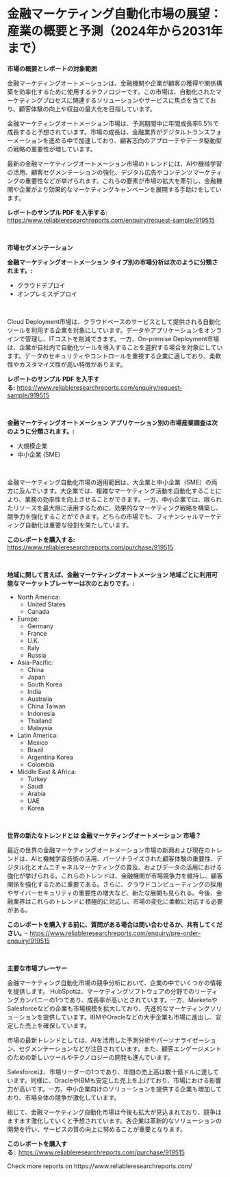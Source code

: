 <p><h1>金融マーケティング自動化市場の展望：産業の概要と予測（2024年から2031年まで）</h1></p><p><strong>市場の概要とレポートの対象範囲</strong></p>
<p><p>金融マーケティングオートメーションは、金融機関や企業が顧客の獲得や関係構築を効率化するために使用するテクノロジーです。この市場は、自動化されたマーケティングプロセスに関連するソリューションやサービスに焦点を当てており、顧客体験の向上や収益の最大化を目指しています。</p><p>金融マーケティングオートメーション市場は、予測期間中に年間成長率6.5%で成長すると予想されています。市場の成長は、金融業界がデジタルトランスフォーメーションを進める中で加速しており、顧客志向のアプローチやデータ駆動型の戦略の重要性が増しています。</p><p>最新の金融マーケティングオートメーション市場のトレンドには、AIや機械学習の活用、顧客セグメンテーションの強化、デジタル広告やコンテンツマーケティングの重要性などが挙げられます。これらの要素が市場の拡大を牽引し、金融機関や企業がより効果的なマーケティングキャンペーンを展開する手助けをしています。</p></p>
<p><strong>レポートのサンプル PDF を入手する:</strong> <a href="https://www.reliableresearchreports.com/enquiry/request-sample/919515">https://www.reliableresearchreports.com/enquiry/request-sample/919515</a></p>
<p>&nbsp;</p>
<p><strong>市場セグメンテーション</strong></p>
<p><strong>金融マーケティングオートメーション タイプ別の市場分析は次のように分類されます。:</strong></p>
<p><ul><li>クラウドデプロイ</li><li>オンプレミスデプロイ</li></ul></p>
<p>&nbsp;</p>
<p><p>Cloud Deployment市場は、クラウドベースのサービスとして提供される自動化ツールを利用する企業を対象にしています。データやアプリケーションをオンラインで管理し、ITコストを削減できます。一方、On-premise Deployment市場は、企業が自社内で自動化ツールを導入することを選択する場合を対象にしています。データのセキュリティやコントロールを重視する企業に適しており、柔軟性やカスタマイズ性が高い特徴があります。</p></p>
<p><strong>レポートのサンプル PDF を入手する:</strong>&nbsp;<a href="https://www.reliableresearchreports.com/enquiry/request-sample/919515">https://www.reliableresearchreports.com/enquiry/request-sample/919515</a></p>
<p>&nbsp;</p>
<p><strong> 金融マーケティングオートメーション アプリケーション別の市場産業調査は次のように分類されます。:</strong></p>
<p><ul><li>大規模企業</li><li>中小企業 (SME)</li></ul></p>
<p>&nbsp;</p>
<p><p>金融マーケティング自動化市場の適用範囲は、大企業と中小企業（SME）の両方に及んでいます。大企業では、複雑なマーケティング活動を自動化することにより、業務の効率性を向上させることができます。一方、中小企業では、限られたリソースを最大限に活用するために、効果的なマーケティング戦略を構築し、競争力を強化することができます。どちらの市場でも、フィナンシャルマーケティング自動化は重要な役割を果たしています。</p></p>
<p><strong>このレポートを購入する:</strong>&nbsp; <a href="https://www.reliableresearchreports.com/purchase/919515">https://www.reliableresearchreports.com/purchase/919515</a></p>
<p>&nbsp;</p>
<p><strong>地域に関して言えば、金融マーケティングオートメーション 地域ごとに利用可能なマーケットプレーヤーは次のとおりです。:</strong></p>
<p><ul>
    <li>
        North America:
        <ul>
            <li>United States</li>
            <li>Canada</li>
        </ul>
    </li>
    <li>
        Europe:
        <ul>
            <li>Germany</li>
            <li>France</li>
            <li>U.K.</li>
            <li>Italy</li>
            <li>Russia</li>
        </ul>
    </li>
    <li>
        Asia-Pacific:
        <ul>
            <li>China</li>
            <li>Japan</li>
            <li>South Korea</li>
            <li>India</li>
            <li>Australia</li>
            <li>China Taiwan</li>
            <li>Indonesia</li>
            <li>Thailand</li>
            <li>Malaysia</li>
        </ul>
    </li>
    <li>
        Latin America:
        <ul>
            <li>Mexico</li>
            <li>Brazil</li>
            <li>Argentina Korea</li>
            <li>Colombia</li>
        </ul>
    </li>
    <li>
        Middle East & Africa:
        <ul>
            <li>Turkey</li>
            <li>Saudi</li>
            <li>Arabia</li>
            <li>UAE</li>
            <li>Korea</li>
        </ul>
    </li>
    </ul></p>
<p>&nbsp;</p>
<p><strong>世界の新たなトレンドとは 金融マーケティングオートメーション 市場？</strong></p>
<p><p>最近の世界の金融マーケティングオートメーション市場の新興および現在のトレンドは、AIと機械学習技術の活用、パーソナライズされた顧客体験の重要性、デジタル化とオムニチャネルマーケティングの普及、およびデータの活用における強化が挙げられる。これらのトレンドは、金融機関が市場競争力を維持し、顧客関係を強化するために重要である。さらに、クラウドコンピューティングの採用やサイバーセキュリティの重要性の増大など、新たな展開も見られる。今後、金融業界はこれらのトレンドに積極的に対応し、市場の変化に柔軟に対応する必要がある。</p></p>
<p><strong>このレポートを購入する前に、質問がある場合は問い合わせるか、共有してください。</strong>- <a href="https://www.reliableresearchreports.com/enquiry/pre-order-enquiry/919515">https://www.reliableresearchreports.com/enquiry/pre-order-enquiry/919515</a></p>
<p>&nbsp;</p>
<p><strong>主要な市場プレーヤー</strong></p>
<p><p>金融マーケティング自動化市場の競争分析において、企業の中でいくつかの情報を提供します。 HubSpotは、マーケティングソフトウェアの分野でのリーディングカンパニーの1つであり、成長率が高いとされています。一方、MarketoやSalesforceなどの企業も市場規模を拡大しており、先進的なマーケティングソリューションを提供しています。IBMやOracleなどの大手企業も市場に進出し、安定した売上を確保しています。</p><p>市場の最新トレンドとしては、AIを活用した予測分析やパーソナライゼーション、セグメンテーションなどが注目されています。また、顧客エンゲージメントのための新しいツールやテクノロジーの開発も進んでいます。</p><p>Salesforceは、市場リーダーの1つであり、年間の売上高は数十億ドルに達しています。同様に、OracleやIBMも安定した売上を上げており、市場における影響力が高いです。一方、中小企業向けのソリューションを提供する企業も増加しており、市場全体の競争が激化しています。</p><p>総じて、金融マーケティング自動化市場は今後も拡大が見込まれており、競争はますます激化していくと予想されています。各企業は革新的なソリューションの開発を行い、サービスの質の向上に努めることが重要となります。</p></p>
<p><strong>このレポートを購入する:</strong>&nbsp;&nbsp;<a href="https://www.reliableresearchreports.com/purchase/919515">https://www.reliableresearchreports.com/purchase/919515</a></p>
<p>Check more reports on https://www.reliableresearchreports.com/</p>